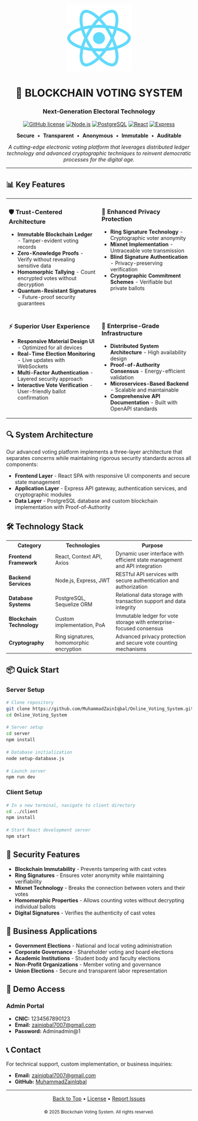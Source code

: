 <div align="center">
  <img src="client/public/logo512.png" alt="Online Voting System" width="180" />
  
  # 🔐 BLOCKCHAIN VOTING SYSTEM
  
  <h3>Next-Generation Electoral Technology</h3>
  
  [![GitHub license](https://img.shields.io/badge/license-MIT-blue.svg)](LICENSE)
  [![Node.js](https://img.shields.io/badge/Node.js-Ready-brightgreen)](https://nodejs.org/)
  [![PostgreSQL](https://img.shields.io/badge/PostgreSQL-Powered-blue)](https://www.postgresql.org/)
  [![React](https://img.shields.io/badge/React-Frontend-61DAFB)](https://reactjs.org/)
  [![Express](https://img.shields.io/badge/Express-Backend-000000)](https://expressjs.com/)

  <p align="center">
    <b>Secure</b> &nbsp;&bull;&nbsp;
    <b>Transparent</b> &nbsp;&bull;&nbsp;
    <b>Anonymous</b> &nbsp;&bull;&nbsp;
    <b>Immutable</b> &nbsp;&bull;&nbsp;
    <b>Auditable</b>
  </p>
</div>

<p align="center">
  <i>A cutting-edge electronic voting platform that leverages distributed ledger technology and advanced cryptographic techniques to reinvent democratic processes for the digital age.</i>
</p>

---

## 📊 Key Features

<table>
  <tr>
    <td width="50%" valign="top">
      <h3>🛡️ Trust-Centered Architecture</h3>
      <ul>
        <li><b>Immutable Blockchain Ledger</b> - Tamper-evident voting records</li>
        <li><b>Zero-Knowledge Proofs</b> - Verify without revealing sensitive data</li>
        <li><b>Homomorphic Tallying</b> - Count encrypted votes without decryption</li>
        <li><b>Quantum-Resistant Signatures</b> - Future-proof security guarantees</li>
      </ul>
    </td>
    <td width="50%" valign="top">
      <h3>👤 Enhanced Privacy Protection</h3>
      <ul>
        <li><b>Ring Signature Technology</b> - Cryptographic voter anonymity</li>
        <li><b>Mixnet Implementation</b> - Untraceable vote transmission</li>
        <li><b>Blind Signature Authentication</b> - Privacy-preserving verification</li>
        <li><b>Cryptographic Commitment Schemes</b> - Verifiable but private ballots</li>
      </ul>
    </td>
  </tr>
  <tr>
    <td width="50%" valign="top">
      <h3>⚡ Superior User Experience</h3>
      <ul>
        <li><b>Responsive Material Design UI</b> - Optimized for all devices</li>
        <li><b>Real-Time Election Monitoring</b> - Live updates with WebSockets</li>
        <li><b>Multi-Factor Authentication</b> - Layered security approach</li>
        <li><b>Interactive Vote Verification</b> - User-friendly ballot confirmation</li>
      </ul>
    </td>
    <td width="50%" valign="top">
      <h3>📱 Enterprise-Grade Infrastructure</h3>
      <ul>
        <li><b>Distributed System Architecture</b> - High availability design</li>
        <li><b>Proof-of-Authority Consensus</b> - Energy-efficient validation</li>
        <li><b>Microservices-Based Backend</b> - Scalable and maintainable</li>
        <li><b>Comprehensive API Documentation</b> - Built with OpenAPI standards</li>
      </ul>
    </td>
  </tr>
</table>

## 🔍 System Architecture

Our advanced voting platform implements a three-layer architecture that separates concerns while maintaining rigorous security standards across all components:

- **Frontend Layer** - React SPA with responsive UI components and secure state management
- **Application Layer** - Express API gateway, authentication services, and cryptographic modules
- **Data Layer** - PostgreSQL database and custom blockchain implementation with Proof-of-Authority

## 🛠️ Technology Stack

<table>
  <tr>
    <th>Category</th>
    <th>Technologies</th>
    <th>Purpose</th>
  </tr>
  <tr>
    <td><b>Frontend Framework</b></td>
    <td>React, Context API, Axios</td>
    <td>Dynamic user interface with efficient state management and API integration</td>
  </tr>
  <tr>
    <td><b>Backend Services</b></td>
    <td>Node.js, Express, JWT</td>
    <td>RESTful API services with secure authentication and authorization</td>
  </tr>
  <tr>
    <td><b>Database Systems</b></td>
    <td>PostgreSQL, Sequelize ORM</td>
    <td>Relational data storage with transaction support and data integrity</td>
  </tr>
  <tr>
    <td><b>Blockchain Technology</b></td>
    <td>Custom implementation, PoA</td>
    <td>Immutable ledger for vote storage with enterprise-focused consensus</td>
  </tr>
  <tr>
    <td><b>Cryptography</b></td>
    <td>Ring signatures, homomorphic encryption</td>
    <td>Advanced privacy protection and secure vote counting mechanisms</td>
  </tr>
</table>

## 📦 Quick Start

### Server Setup

```bash
# Clone repository
git clone https://github.com/MuhammadZainIqbal/Online_Voting_System.git
cd Online_Voting_System

# Server setup
cd server
npm install

# Database initialization
node setup-database.js

# Launch server
npm run dev
```

### Client Setup

```bash
# In a new terminal, navigate to client directory
cd ../client
npm install

# Start React development server
npm start
```

## 🔐 Security Features

- **Blockchain Immutability** - Prevents tampering with cast votes
- **Ring Signatures** - Ensures voter anonymity while maintaining verifiability
- **Mixnet Technology** - Breaks the connection between voters and their votes
- **Homomorphic Properties** - Allows counting votes without decrypting individual ballots
- **Digital Signatures** - Verifies the authenticity of cast votes

## 🚀 Business Applications

- **Government Elections** - National and local voting administration
- **Corporate Governance** - Shareholder voting and board elections
- **Academic Institutions** - Student body and faculty elections
- **Non-Profit Organizations** - Member voting and governance
- **Union Elections** - Secure and transparent labor representation

## 🔑 Demo Access

### Admin Portal
- **CNIC:** 1234567890123
- **Email:** zainiqbal7007@gmail.com
- **Password:** Adminadmin@1

## 📞 Contact

For technical support, custom implementation, or business inquiries:

- **Email:** zainiqbal7007@gmail.com
- **GitHub:** [MuhammadZainIqbal](https://github.com/MuhammadZainIqbal)

---

<div align="center">
  <p>
    <a href="#-blockchain-voting-system">Back to Top</a> •
    <a href="LICENSE">License</a> •
    <a href="https://github.com/MuhammadZainIqbal/Online_Voting_System/issues">Report Issues</a>
  </p>
  
  <sub>© 2025 Blockchain Voting System. All rights reserved.</sub>
</div>